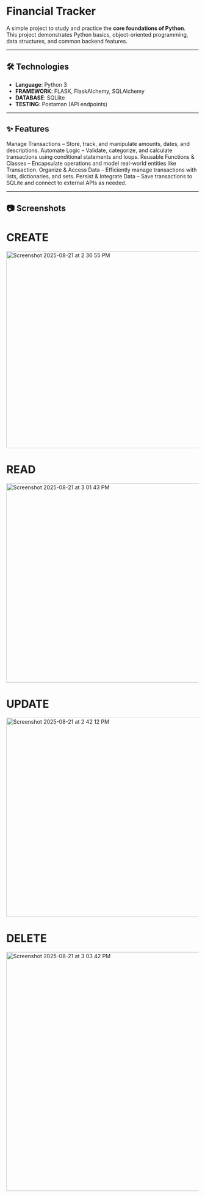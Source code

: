 # Financial Tracker

A simple project to study and practice the **core foundations of Python**.  
This project demonstrates Python basics, object-oriented programming, data structures, and common backend features.

---

## 🛠 Technologies
- **Language**: Python 3
- **FRAMEWORK**: FLASK, FlaskAlchemy, SQLAlchemy
- **DATABASE**: SQLlite
- **TESTING**: Postaman (API endpoints) 
 

---

## ✨ Features
Manage Transactions – Store, track, and manipulate amounts, dates, and descriptions.
Automate Logic – Validate, categorize, and calculate transactions using conditional statements and loops.
Reusable Functions & Classes – Encapsulate operations and model real-world entities like Transaction.
Organize & Access Data – Efficiently manage transactions with lists, dictionaries, and sets.
Persist & Integrate Data – Save transactions to SQLite and connect to external APIs as needed.

---


## 📷 Screenshots 

# CREATE
<img width="1232" height="516" alt="Screenshot 2025-08-21 at 2 36 55 PM" src="https://github.com/user-attachments/assets/526f085d-7a8a-463d-88cf-75b69f9451da" />

# READ
<img width="1240" height="522" alt="Screenshot 2025-08-21 at 3 01 43 PM" src="https://github.com/user-attachments/assets/5c6fbd47-18cf-4499-bd84-f2bbf773201f" />

# UPDATE
<img width="1240" height="522" alt="Screenshot 2025-08-21 at 2 42 12 PM" src="https://github.com/user-attachments/assets/980b10d6-a4c0-4653-890f-bf8e0fea01eb" />

# DELETE
<img width="1241" height="626" alt="Screenshot 2025-08-21 at 3 03 42 PM" src="https://github.com/user-attachments/assets/d7b77e38-5870-48a5-818c-078734f96b7e" />






